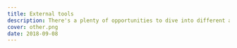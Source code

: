 ```yaml
---
title: External tools
description: There's a plenty of opportunities to dive into different aspects of music theory and practice online
cover: other.png
date: 2018-09-08
---
```


<script setup>
import { data } from '#/data/tools.data'
</script>

<ToolsList class="mx-auto" :data="data" />
